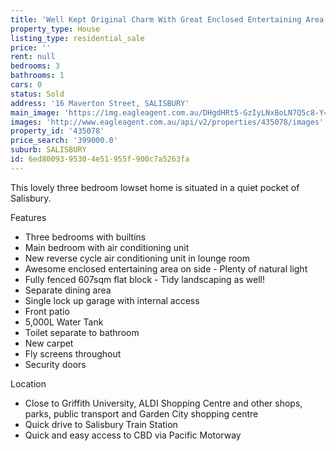 ```yaml
---
title: 'Well Kept Original Charm With Great Enclosed Entertaining Area'
property_type: House
listing_type: residential_sale
price: ''
rent: null
bedrooms: 3
bathrooms: 1
cars: 0
status: Sold
address: '16 Maverton Street, SALISBURY'
main_image: 'https://img.eagleagent.com.au/DHgdHRt5-GzIyLNxBoLN7Q5c8-Y=/1280x854/smart/https://s3-us-west-2.amazonaws.com/eagleagent-orig/images/6820261/108506666-image-M.jpg'
images: 'http://www.eagleagent.com.au/api/v2/properties/435078/images'
property_id: '435078'
price_search: '399000.0'
suburb: SALISBURY
id: 6ed80093-9530-4e51-955f-900c7a5263fa
---
```

This lovely three bedroom lowset home is situated in a quiet pocket of Salisbury.

Features
*  Three bedrooms with builtins
*  Main bedroom with air conditioning unit
*  New reverse cycle air conditioning unit in lounge room
*  Awesome enclosed entertaining area on side - Plenty of natural light
*  Fully fenced 607sqm flat block - Tidy landscaping as well!
*  Separate dining area
*  Single lock up garage with internal access
*  Front patio
*  5,000L Water Tank
*  Toilet separate to bathroom
*  New carpet
*  Fly screens throughout
*  Security doors

Location
*  Close to Griffith University, ALDI Shopping Centre and other shops, parks, public transport and Garden City shopping centre
*  Quick drive to Salisbury Train Station
*  Quick and easy access to CBD via Pacific Motorway